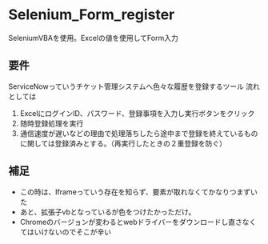 # Selenium_Form_register
SeleniumVBAを使用。Excelの値を使用してForm入力

## 要件
ServiceNowっていうチケット管理システムへ色々な履歴を登録するツール 
流れとしては
1. ExcelにログインID、パスワード、登録事項を入力し実行ボタンをクリック
2. 随時登録処理を実行
3. 通信速度が遅いなどの理由で処理落ちしたら途中まで登録を終えているものに関しては登録済みとする。（再実行したときの２重登録を防ぐ）

## 補足
* この時は、Iframeっていう存在を知らず、要素が取れなくてかなりつまずいた    
* あと、拡張子vbとなっているが色をつけたかっただけ。  
* Chromeのバージョンが変わるとwebドライバーをダウンロードし直さなくてはいけないのでそこが辛い
